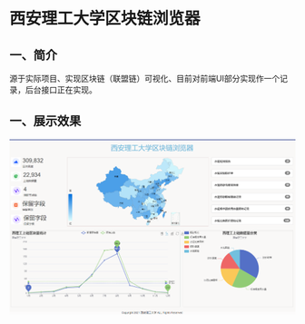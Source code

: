 # 西安理工大学区块链浏览器

## 一、简介

源于实际项目、实现区块链（联盟链）可视化、目前对前端UI部分实现作一个记录，后台接口正在实现。

## 一、展示效果

<img src="result/result.png">
